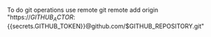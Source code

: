 To do git operations use remote
git remote add origin "https://$GITHUB_ACTOR:${{secrets.GITHUB_TOKEN}}@github.com/$GITHUB_REPOSITORY.git"